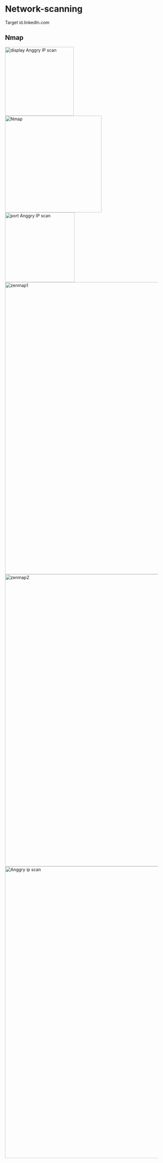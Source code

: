 # Network-scanning
Target id.linkedIn.com
## Nmap
<img width="226" alt="display Anggry IP scan" src="https://github.com/user-attachments/assets/6d93f58f-390b-45d9-84e1-10144a096256">
<img width="318" alt="Nmap" src="https://github.com/user-attachments/assets/13d9b29a-0848-41a8-9a78-6c713ef0d486">
<img width="229" alt="port Anggry IP scan" src="https://github.com/user-attachments/assets/34a950cc-b69b-4376-b9ea-8696953f96f4">
<img width="960" alt="zenmap1" src="https://github.com/user-attachments/assets/9aef9aa0-b7d9-4ff9-98b2-eca4f2f3fa6b">
<img width="960" alt="zenmap2" src="https://github.com/user-attachments/assets/83961fad-1376-40a3-878f-0649c27933da">
<img width="959" alt="Anggry ip scan" src="https://github.com/user-attachments/assets/445ff5e3-1cd1-4064-a84c-467ba57d6a08">
